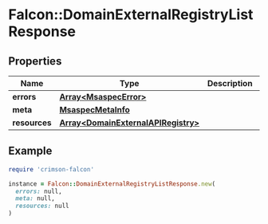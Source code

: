 # Falcon::DomainExternalRegistryListResponse

## Properties

| Name | Type | Description | Notes |
| ---- | ---- | ----------- | ----- |
| **errors** | [**Array&lt;MsaspecError&gt;**](MsaspecError.md) |  | [optional] |
| **meta** | [**MsaspecMetaInfo**](MsaspecMetaInfo.md) |  |  |
| **resources** | [**Array&lt;DomainExternalAPIRegistry&gt;**](DomainExternalAPIRegistry.md) |  | [optional] |

## Example

```ruby
require 'crimson-falcon'

instance = Falcon::DomainExternalRegistryListResponse.new(
  errors: null,
  meta: null,
  resources: null
)
```

